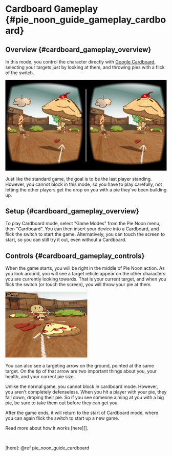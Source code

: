 Cardboard Gameplay {#pie_noon_guide_gameplay_cardboard}
=====================

## Overview {#cardboard_gameplay_overview}

In this mode, you control the character directly with [Google Cardboard][],
selecting your targets just by looking at them, and throwing pies with
a flick of the switch.

<img src="cardboard_in_game.png"/>

Just like the standard game, the goal is to be the last player standing.
However, you cannot block in this mode, so you have to play carefully,
not letting the other players get the drop on you with a pie they've
been building up.

## Setup {#cardboard_gameplay_overview}

To play Cardboard mode, select "Game Modes" from the Pie Noon menu, then
"Cardboard". You can then insert your device into a Cardboard, and flick
the switch to start the game. Alternatively, you can touch the screen to
start, so you can still try it out, even without a Cardboard.

## Controls {#cardboard_gameplay_controls}

When the game starts, you will be right in the middle of Pie Noon action.
As you look around, you will see a target reticle appear on the other
characters you are currently looking towards. That is your current target,
and when you flick the switch (or touch the screen), you will throw your
pie at them.

<img src="cardboard_targeting.png"/>

You can also see a targeting arrow on the ground, pointed at the same
target. On the tip of that arrow are two important things about you, your
health, and your current pie size.

Unlike the normal game, you cannot block in cardboard mode. However, you
aren't completely defenseless. When you hit a player with your pie, they
fall down, droping their pie. So if you see someone aiming at you with a
big pie, be sure to take them out before they can get you.

After the game ends, it will return to the start of Cardboard mode, where
you can again flick the switch to start up a new game.

Read more about how it works [here][].

<br>

  [Google Cardboard]: https://www.google.com/get/cardboard/
  [here]: @ref pie_noon_guide_cardboard

